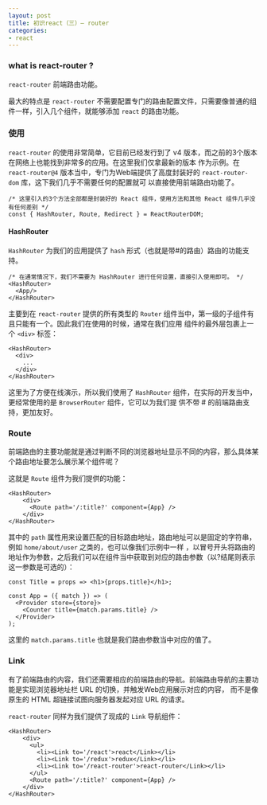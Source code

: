 ```yaml
---
layout: post
title: 初识react（三）— router
categories:
- react
---
```


### what is react-router ?

`react-router` 前端路由功能。

最大的特点是 `react-router` 不需要配置专门的路由配置文件，只需要像普通的组件一样，引入几个组件，就能够添加 `react` 的路由功能。

### 使用

`react-router` 的使用非常简单，它目前已经发行到了 v4 版本，而之前的3个版本在网络上也能找到非常多的应用。在这里我们仅拿最新的版本
作为示例。在 `react-router@4` 版本当中，专门为Web端提供了高度封装好的 `react-router-dom` 库，这下我们几乎不需要任何的配置就可
以直接使用前端路由功能了。
<!--break-->

```
/* 这里引入的3个方法全部都是封装好的 React 组件，使用方法和其他 React 组件几乎没有任何差别 */
const { HashRouter, Route, Redirect } = ReactRouterDOM;
```

#### HashRouter
`HashRouter` 为我们的应用提供了 `hash` 形式（也就是带#的路由）路由的功能支持。

```
/* 在通常情况下，我们不需要为 HashRouter 进行任何设置，直接引入使用即可。 */
<HashRouter>
  <App/>
</HashRouter>
```

主要到在 `react-router` 提供的所有类型的 `Router` 组件当中，第一级的子组件有且只能有一个。因此我们在使用的时候，通常在我们应用
组件的最外层包裹上一个 `<div>` 标签：

```
<HashRouter>
  <div>
    ...
  </div>
</HashRouter>
```

这里为了方便在线演示，所以我们使用了 `HashRouter` 组件，在实际的开发当中，更经常使用的是 `BrowserRouter` 组件，它可以为我们提
供不带 # 的前端路由支持，更加友好。

### Route

前端路由的主要功能就是通过判断不同的浏览器地址显示不同的内容，那么具体某个路由地址要怎么展示某个组件呢？

这就是 `Route` 组件为我们提供的功能：

```
<HashRouter>
    <div>
      <Route path='/:title?' component={App} />
    </div>
</HashRouter>
```

其中的 `path` 属性用来设置匹配的目标路由地址，路由地址可以是固定的字符串，例如 `home/about/user` 之类的，也可以像我们示例中一样
，以冒号开头将路由的地址作为参数，之后我们可以在组件当中获取到对应的路由参数（以?结尾则表示这一参数是可选的）：

```
const Title = props => <h1>{props.title}</h1>;

const App = ({ match }) => (
  <Provider store={store}>
    <Counter title={match.params.title} />
  </Provider>
);
```

这里的 `match.params.title` 也就是我们路由参数当中对应的值了。

### Link

有了前端路由的内容，我们还需要相应的前端路由的导航。前端路由导航的主要功能是实现浏览器地址栏 URL 的切换，并触发Web应用展示对应的内容，
而不是像原生的 HTML 超链接试图向服务器发起对应 URL 的请求。

`react-router` 同样为我们提供了现成的 `Link` 导航组件：

```
<HashRouter>
    <div>
      <ul>
        <li><Link to='/react'>react</Link></li>
        <li><Link to='/redux'>redux</Link></li>
        <li><Link to='/react-router'>react-router</Link></li>
      </ul>
      <Route path='/:title?' component={App} />
    </div>
</HashRouter>
```


